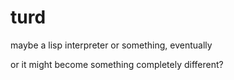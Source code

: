 # turd

maybe a lisp interpreter or something, eventually

or it might become something completely different?
